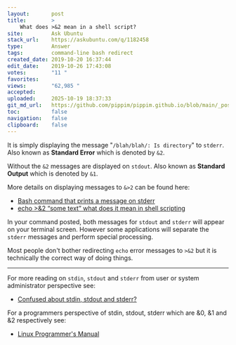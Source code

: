 ```yaml
---
layout:       post
title:        >
    What does >&2 mean in a shell script?
site:         Ask Ubuntu
stack_url:    https://askubuntu.com/q/1182458
type:         Answer
tags:         command-line bash redirect
created_date: 2019-10-20 16:37:44
edit_date:    2019-10-26 17:43:08
votes:        "11 "
favorites:    
views:        "62,985 "
accepted:     
uploaded:     2025-10-19 18:37:33
git_md_url:   https://github.com/pippim/pippim.github.io/blob/main/_posts/2019/2019-10-20-What-does-__2-mean-in-a-shell-script_.md
toc:          false
navigation:   false
clipboard:    false
---
```


It is simply displaying the message "`/blah/blah/: Is directory`" to `stderr`. Also known as **Standard Error** which is denoted by `&2`.

Without the `&2` messages are displayed on `stdout`. Also known as **Standard Output** which is denoted by `&1`. 

More details on displaying messages to `&>2` can be found here:

- [Bash command that prints a message on stderr][1]
- [echo >&2 “some text” what does it mean in shell scripting][2]

In your command posted, both messages for `stdout` and `stderr` will appear on your terminal screen. However some applications will separate the `stderr` messages and perform special processing.

Most people don't bother redirecting `echo` error messages to `>&2` but it is technically the correct way of doing things.


----------


For more reading on `stdin`, `stdout` and `stderr` from user or system administrator perspective see:

- [Confused about stdin, stdout and stderr?][3]

For a programmers perspective of stdin, stdout, stderr which are &0, &1 and &2 respectively see:

- [Linux Programmer's Manual][4]


  [1]: https://stackoverflow.com/questions/2643165/bash-command-that-prints-a-message-on-stderr
  [2]: https://stackoverflow.com/questions/23489934/echo-2-some-text-what-does-it-mean-in-shell-scripting
  [3]: https://stackoverflow.com/questions/3385201/confused-about-stdin-stdout-and-stderr
  [4]: http://man7.org/linux/man-pages/man3/stdin.3.html
